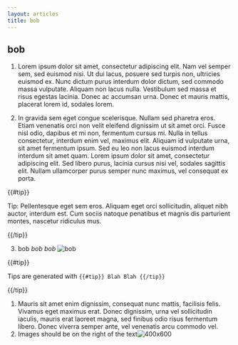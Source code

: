 ```yaml
---
layout: articles
title: bob
---
```


## bob

  1. Lorem ipsum dolor sit amet, consectetur adipiscing elit. Nam vel semper sem, sed euismod nisi. Ut dui lacus, posuere sed turpis non, ultricies euismod ex. Nunc dictum purus interdum dolor dictum, sed commodo massa vulputate. Aliquam non lacus nulla. Vestibulum sed massa et risus egestas lacinia. Donec ac accumsan urna. Donec et mauris mattis, placerat lorem id, sodales lorem.

  2. In gravida sem eget congue scelerisque. Nullam sed pharetra eros. Etiam venenatis orci non velit eleifend dignissim ut sit amet orci. Fusce nisl odio, dapibus et mi non, fermentum cursus mi. Nulla in tellus consectetur, interdum enim vel, maximus elit. Aliquam id vulputate urna, sit amet fermentum ipsum. Sed eu leo non lacus euismod interdum interdum sit amet quam. Lorem ipsum dolor sit amet, consectetur adipiscing elit. Sed libero purus, lacinia cursus nisi vel, sodales
  sagittis elit. Nullam ullamcorper purus semper nunc maximus, vel consequat ex porta.

  {{#tip}}

  Tip: Pellentesque eget sem eros. Aliquam eget orci sollicitudin, aliquet nibh auctor, interdum est. Cum sociis natoque penatibus et magnis dis parturient montes, nascetur ridiculus mus.

  {{/tip}}

  3. bob *bob* _bob_ ![bob](http://placehold.it/350x150)

{{#tip}}

Tips are generated with `{{#tip}} Blah Blah {{/tip}}` 

{{/tip}}

  1. Mauris sit amet enim dignissim, consequat nunc mattis, facilisis felis. Vivamus eget maximus erat. Donec dignissim, urna vel sollicitudin iaculis, mauris erat laoreet magna, sed finibus odio risus fermentum libero. Donec viverra semper ante, vel venenatis arcu commodo vel.
  2. Images should be on the right of the text![400x600](http://placehold.it/400x600)
